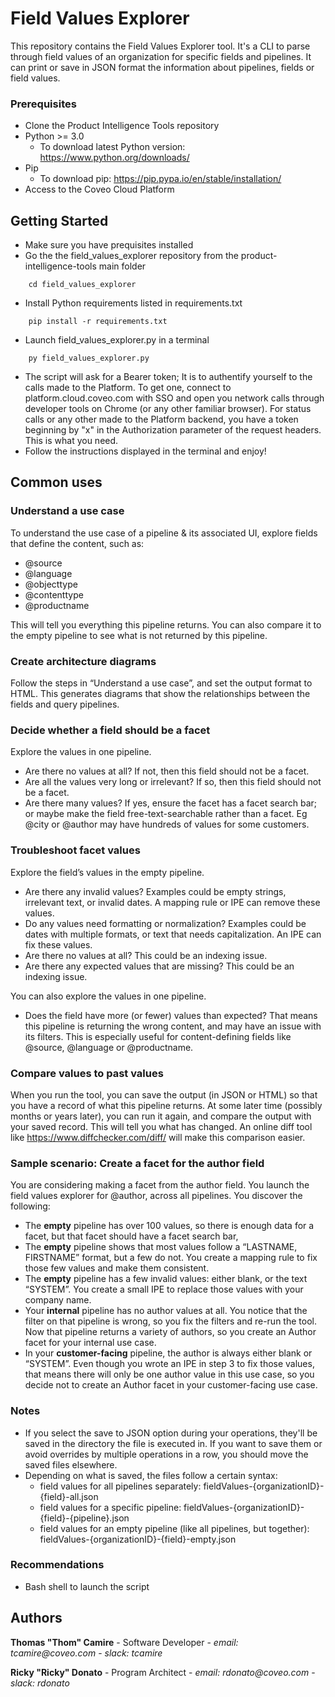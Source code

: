 # Field Values Explorer

This repository contains the Field Values Explorer tool. It's a CLI to parse through field values of an organization for specific fields and pipelines. It can print or save in JSON format the information about pipelines, fields or field values.

### Prerequisites

- Clone the Product Intelligence Tools repository
- Python >= 3.0
  - To download latest Python version: https://www.python.org/downloads/
- Pip
  - To download pip: https://pip.pypa.io/en/stable/installation/
- Access to the Coveo Cloud Platform

## Getting Started

- Make sure you have prequisites installed
- Go the the field_values_explorer repository from the product-intelligence-tools main folder

```
    cd field_values_explorer
```

- Install Python requirements listed in requirements.txt

```
    pip install -r requirements.txt
```

- Launch field_values_explorer.py in a terminal

```
    py field_values_explorer.py
```

- The script will ask for a Bearer token; It is to authentify yourself to the calls made to the Platform. To get one, connect to platform.cloud.coveo.com with SSO and open you network calls through developer tools on Chrome (or any other familiar browser). For status calls or any other made to the Platform backend, you have a token beginning by "x" in the Authorization parameter of the request headers. This is what you need.
- Follow the instructions displayed in the terminal and enjoy!

## Common uses
### Understand a use case
To understand the use case of a pipeline & its associated UI, explore fields that define the content, such as:
- @source 
- @language
- @objecttype
- @contenttype
- @productname

This will tell you everything this pipeline returns. You can also compare it to the empty pipeline to see what is not returned by this pipeline.

### Create architecture diagrams
Follow the steps in “Understand a use case”, and set the output format to HTML. This generates diagrams that show the relationships between the fields and query pipelines.

### Decide whether a field should be a facet
Explore the values in one pipeline.
- Are there no values at all? If not, then this field should not be a facet.
- Are all the values very long or irrelevant? If so, then this field should not be a facet.
- Are there many values? If yes, ensure the facet has a facet search bar; or maybe make the field free-text-searchable rather than a facet. Eg @city or @author may have hundreds of values for some customers.

### Troubleshoot facet values
Explore the field’s values in the empty pipeline.
- Are there any invalid values? Examples could be empty strings, irrelevant text, or invalid dates. A mapping rule or IPE can remove these values.
- Do any values need formatting or normalization? Examples could be dates with multiple formats, or text that needs capitalization. An IPE can fix these values.
- Are there no values at all? This could be an indexing issue.
- Are there any expected values that are missing? This could be an indexing issue.

You can also explore the values in one pipeline.
- Does the field have more (or fewer) values than expected? That means this pipeline is returning the wrong content, and may have an issue with its filters. This is especially useful for content-defining fields like @source, @language or @productname.

### Compare values to past values
When you run the tool, you can save the output (in JSON or HTML) so that you have a record of what this pipeline returns. At some later time (possibly months or years later), you can run it again, and compare the output with your saved record. This will tell you what has changed. An online diff tool like https://www.diffchecker.com/diff/ will make this comparison easier.

### Sample scenario: Create a facet for the author field
You are considering making a facet from the author field. You launch the field values explorer for @author, across all pipelines. You discover the following:
- The **empty** pipeline has over 100 values, so there is enough data for a facet, but that facet should have a facet search bar,
- The **empty** pipeline shows that most values follow a “LASTNAME, FIRSTNAME” format, but a few do not. You create a mapping rule to fix those few values and make them consistent.
- The **empty** pipeline has a few invalid values: either blank, or the text “SYSTEM”. You create a small IPE to replace those values with your company name.
- Your **internal** pipeline has no author values at all. You notice that the filter on that pipeline is wrong, so you fix the filters and re-run the tool. Now that pipeline returns a variety of authors, so you create an Author facet for your internal use case.
- In your **customer-facing** pipeline, the author is always either blank or “SYSTEM”. Even though you wrote an IPE in step 3 to fix those values, that means there will only be one author value in this use case, so you decide not to create an Author facet in your customer-facing use case.

### Notes

- If you select the save to JSON option during your operations, they'll be saved in the directory the file is executed in. If you want to save them or avoid overrides by multiple operations in a row, you should move the saved files elsewhere.
- Depending on what is saved, the files follow a certain syntax:
  - field values for all pipelines separately: fieldValues-{organizationID}-{field}-all.json
  - field values for a specific pipeline: fieldValues-{organizationID}-{field}-{pipeline}.json
  - field values for an empty pipeline (like all pipelines, but together): fieldValues-{organizationID}-{field}-empty.json

### Recommendations

- Bash shell to launch the script

## Authors

**Thomas "Thom" Camire** - Software Developer - _email: tcamire@coveo.com_ - _slack: tcamire_

**Ricky "Ricky" Donato** - Program Architect - _email: rdonato@coveo.com_ - _slack: rdonato_
